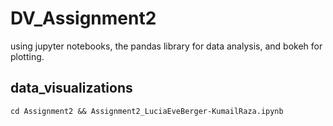 # DV_Assignment2
using jupyter notebooks, the pandas library for data analysis, and bokeh for plotting.

## data_visualizations
```
cd Assignment2 && Assignment2_LuciaEveBerger-KumailRaza.ipynb
```
